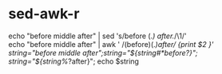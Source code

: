 # sed-awk-r


echo "before middle after" | sed 's/before \(.*\) after.*/\1/'         
echo "before middle after" | awk ' /(before)(.*)after/ {print $2 }'
string="before middle after";string="${string#*before?}"; string="${string%*?after}"; echo $string
